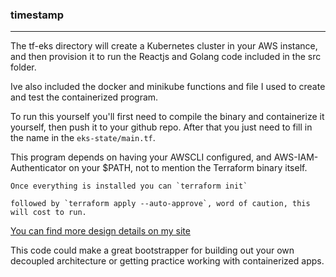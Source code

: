 ### timestamp
---

The tf-eks directory will create a Kubernetes cluster in your AWS instance, and then provision it to run the Reactjs and Golang code included in the src folder. 

Ive also included the docker and minikube functions and file I used to create and test the containerized program. 

To run this yourself you'll first need to compile the binary and containerize it yourself, then push it to your github repo. After that you just need to fill in the name in the `eks-state/main.tf`.

This program depends on having your AWSCLI configured, and AWS-IAM-Authenticator on your $PATH, not to mention the Terraform binary itself. 

```
Once everything is installed you can `terraform init`

followed by `terraform apply --auto-approve`, word of caution, this will cost to run.
```

[You can find more design details on my site](https://anthonylaiuppa.com/one-command/)

This code could make a great bootstrapper for building out your own decoupled architecture or getting practice working with containerized apps.